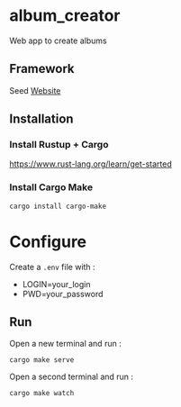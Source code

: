 # album_creator

Web app to create albums

## Framework

Seed [Website](https://seed-rs.org)

## Installation

### Install Rustup + Cargo
https://www.rust-lang.org/learn/get-started

### Install Cargo Make

	cargo install cargo-make

# Configure

Create a `.env` file with :

* LOGIN=your_login 
* PWD=your_password


## Run

Open a new terminal and run :

	cargo make serve

Open a second terminal and run :

	cargo make watch